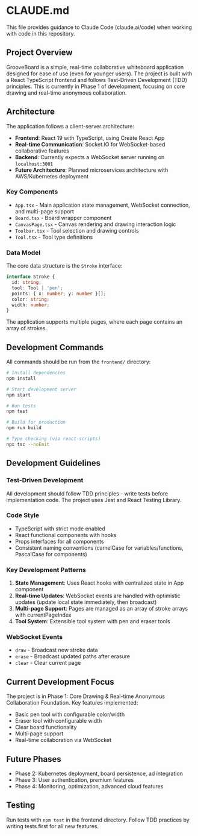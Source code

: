 # CLAUDE.md

This file provides guidance to Claude Code (claude.ai/code) when working with code in this repository.

## Project Overview

GrooveBoard is a simple, real-time collaborative whiteboard application designed for ease of use (even for younger users). The project is built with a React TypeScript frontend and follows Test-Driven Development (TDD) principles. This is currently in Phase 1 of development, focusing on core drawing and real-time anonymous collaboration.

## Architecture

The application follows a client-server architecture:

- **Frontend**: React 19 with TypeScript, using Create React App
- **Real-time Communication**: Socket.IO for WebSocket-based collaborative features
- **Backend**: Currently expects a WebSocket server running on `localhost:3001`
- **Future Architecture**: Planned microservices architecture with AWS/Kubernetes deployment

### Key Components

- `App.tsx` - Main application state management, WebSocket connection, and multi-page support
- `Board.tsx` - Board wrapper component
- `CanvasPage.tsx` - Canvas rendering and drawing interaction logic
- `Toolbar.tsx` - Tool selection and drawing controls
- `Tool.tsx` - Tool type definitions

### Data Model

The core data structure is the `Stroke` interface:
```typescript
interface Stroke {
  id: string;
  tool: Tool | 'pen';
  points: { x: number; y: number }[];
  color: string;
  width: number;
}
```

The application supports multiple pages, where each page contains an array of strokes.

## Development Commands

All commands should be run from the `frontend/` directory:

```bash
# Install dependencies
npm install

# Start development server
npm start

# Run tests
npm test

# Build for production
npm run build

# Type checking (via react-scripts)
npx tsc --noEmit
```

## Development Guidelines

### Test-Driven Development
All development should follow TDD principles - write tests before implementation code. The project uses Jest and React Testing Library.

### Code Style
- TypeScript with strict mode enabled
- React functional components with hooks
- Props interfaces for all components
- Consistent naming conventions (camelCase for variables/functions, PascalCase for components)

### Key Development Patterns

1. **State Management**: Uses React hooks with centralized state in App component
2. **Real-time Updates**: WebSocket events are handled with optimistic updates (update local state immediately, then broadcast)
3. **Multi-page Support**: Pages are managed as an array of stroke arrays with currentPageIndex
4. **Tool System**: Extensible tool system with pen and eraser tools

### WebSocket Events
- `draw` - Broadcast new stroke data
- `erase` - Broadcast updated paths after erasure
- `clear` - Clear current page

## Current Development Focus

The project is in Phase 1: Core Drawing & Real-time Anonymous Collaboration Foundation. Key features implemented:
- Basic pen tool with configurable color/width
- Eraser tool with configurable width
- Clear board functionality
- Multi-page support
- Real-time collaboration via WebSocket

## Future Phases

- Phase 2: Kubernetes deployment, board persistence, ad integration
- Phase 3: User authentication, premium features
- Phase 4: Monitoring, optimization, advanced cloud features

## Testing

Run tests with `npm test` in the frontend directory. Follow TDD practices by writing tests first for all new features.